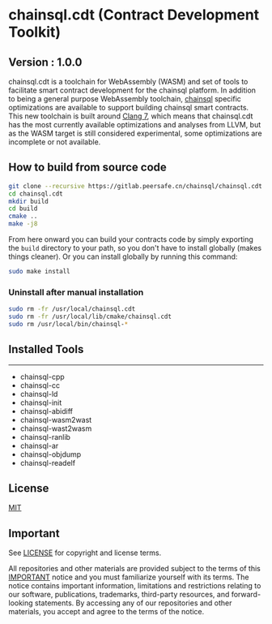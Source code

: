 # chainsql.cdt (Contract Development Toolkit)
## Version : 1.0.0

 chainsql.cdt is a toolchain for WebAssembly (WASM) and set of tools to facilitate smart contract development for the chainsql platform. In addition to being a general purpose WebAssembly toolchain, [chainsql](https://gitlab.peersafe.cn/chainsql/chainsqld) specific optimizations are available to support building chainsql smart contracts.  This new toolchain is built around [Clang 7](https://gitlab.peersafe.cn/chainsql/chainsql_llvm), which means that chainsql.cdt has the most currently available optimizations and analyses from LLVM, but as the WASM target is still considered experimental, some optimizations are incomplete or not available.

## How to build from source code 
```sh
git clone --recursive https://gitlab.peersafe.cn/chainsql/chainsql.cdt
cd chainsql.cdt
mkdir build
cd build
cmake ..
make -j8
```

From here onward you can build your contracts code by simply exporting the `build` directory to your path, so you don't have to install globally (makes things cleaner).
Or you can install globally by running this command:

```sh
sudo make install
```

### Uninstall after manual installation

```sh
sudo rm -fr /usr/local/chainsql.cdt
sudo rm -fr /usr/local/lib/cmake/chainsql.cdt
sudo rm /usr/local/bin/chainsql-*
```

## Installed Tools
---
* chainsql-cpp
* chainsql-cc
* chainsql-ld
* chainsql-init
* chainsql-abidiff
* chainsql-wasm2wast
* chainsql-wast2wasm
* chainsql-ranlib
* chainsql-ar
* chainsql-objdump
* chainsql-readelf

## License

[MIT](../LICENSE)

## Important

See [LICENSE](./LICENSE) for copyright and license terms.

All repositories and other materials are provided subject to the terms of this [IMPORTANT](./IMPORTANT.md) notice and you must familiarize yourself with its terms.  The notice contains important information, limitations and restrictions relating to our software, publications, trademarks, third-party resources, and forward-looking statements.  By accessing any of our repositories and other materials, you accept and agree to the terms of the notice.
